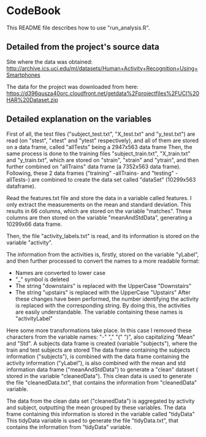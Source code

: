 CodeBook
===================
This README file describes how to use "run_analysis.R".

Detailed from the project's source data
-------------------
Site where the data was obtained:
http://archive.ics.uci.edu/ml/datasets/Human+Activity+Recognition+Using+Smartphones

The data for the project was downloaded from here:
https://d396qusza40orc.cloudfront.net/getdata%2Fprojectfiles%2FUCI%20HAR%20Dataset.zip

Detailed explanation on the variables
-------------------
First of all, the test files ("subject_test.txt", "X_test.txt" and "y_test.txt") are read (on "stest", "xtest" and "ytest" respectively), and all of them are stored on a data frame, called "allTests" being a 2947x563 data frame
Then, the same process is done to the training files "subject_train.txt", "X_train.txt" and "y_train.txt", which are stored on "strain", "xtrain" and "ytrain", and then further combined on "allTrains" data frame (a 7352x563 data frame).
Following, these 2 data frames ("training" -allTrains- and "testing" -allTests-) are combined to create the data set called "dataSet" (10299x563 dataframe).

Read the features.txt file and store the data in a variable called features. I only extract the measurements on the mean and standard deviation. This results in 66 columns, which are stored on the variable "matches".
These columns are then stored on the variable "meanAndStdData", generating a 10299x66 data frame.

Then, the file "activity_labels.txt" is read, and its information is stored on the variable "activity".

The information from the activities is, firstly, stored on the variable "yLabel", and then further processed to convert the names to a more readable format:
- Names are converted to lower case
- "_" symbol is deleted
- The string "downstairs" is replaced with the UpperCase "Downstairs"
- The string "upstairs" is replaced with the UpperCase "Upstairs"
After these changes have been performed, the number identifying the activity is replaced with the corresponding string.
By doing this, the activities are easily understandable. The variable containing these names is "activityLabel"

Here some more transformations take place. In this case I removed these characters from the variable names: "-" "," "(" ")", also capitalizing "Mean" and "Std".
A subjects data frame is created (variable "subjects"), where the train and test subjects are stored
The data frame containing the subjects information ("subjects"), is combined with the data frame containing the activity information ("yLabel"), is also combined with the mean and std information data frame ("meanAndStdData") to generate a "clean" dataset ( stored in the variable "cleanedData").
This clean data is used to generate the file "cleanedData.txt", that contains the information from "cleanedData" variable. 

The data from the clean data set ("cleanedData") is aggregated by activity and subject, outputting the mean grouped by these variables. The data frame containing this information is stored in the variable called "tidyData"
This tidyData variable is used to generate the file "tidyData.txt", that contains the information from "tidyData" variable. 
